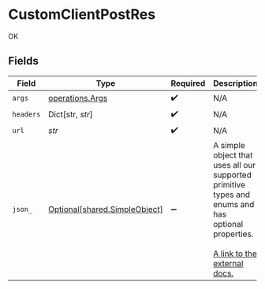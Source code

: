 # CustomClientPostRes

OK


## Fields

| Field                                                                                                                                                             | Type                                                                                                                                                              | Required                                                                                                                                                          | Description                                                                                                                                                       |
| ----------------------------------------------------------------------------------------------------------------------------------------------------------------- | ----------------------------------------------------------------------------------------------------------------------------------------------------------------- | ----------------------------------------------------------------------------------------------------------------------------------------------------------------- | ----------------------------------------------------------------------------------------------------------------------------------------------------------------- |
| `args`                                                                                                                                                            | [operations.Args](../../models/operations/args.md)                                                                                                                | :heavy_check_mark:                                                                                                                                                | N/A                                                                                                                                                               |
| `headers`                                                                                                                                                         | Dict[str, *str*]                                                                                                                                                  | :heavy_check_mark:                                                                                                                                                | N/A                                                                                                                                                               |
| `url`                                                                                                                                                             | *str*                                                                                                                                                             | :heavy_check_mark:                                                                                                                                                | N/A                                                                                                                                                               |
| `json_`                                                                                                                                                           | [Optional[shared.SimpleObject]](../../models/shared/simpleobject.md)                                                                                              | :heavy_minus_sign:                                                                                                                                                | A simple object that uses all our supported primitive types and enums and has optional properties.<br/><br/>[A link to the external docs.](https://docs.speakeasyapi.dev) |